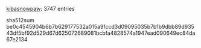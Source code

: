 [kibasnowpaw](https://github.com/kibasnowpaw): 3747 entries

sha512sum be0c4545904b6b7b629177532a015a9fccd3d09095035b7b1b9dbb89d93543df5bf92d529d67d625072689081bcbfa4828574a1947ead090649ec84da67e2134
